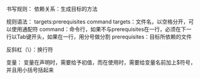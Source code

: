 书写规则：
    依赖关系：生成目标的方法

规则语法：
    targets:prerequisites
        command
    targets：文件名，以空格分开，可以使用通配符
    command：命令行，如果不与prerequisites在一行，必须在下一行以Tab键开头，如果在一行，用分号做分割
    prerequisites：目标所依赖的文件

反斜杠（\）：换行符

变量：
    变量在声明时，需要给予初值，而在使用时，需要给变量名前加上$符号，并且用小括号括起来